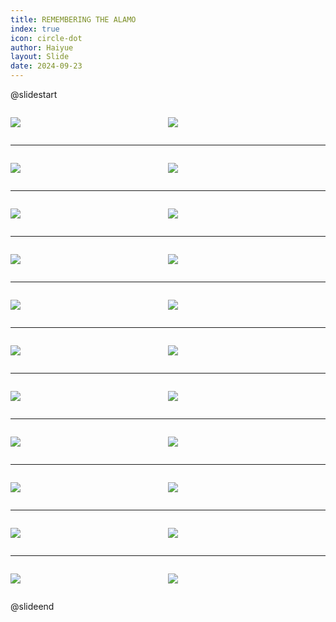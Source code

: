 ```yaml
---
title: REMEMBERING THE ALAMO
index: true
icon: circle-dot
author: Haiyue
layout: Slide
date: 2024-09-23
---
```

 
@slidestart

<div style="display:flex">
<div style="flex:1">

![](https://raw.githubusercontent.com/yclord/reading/refs/heads/master/english/Level-T/REMEMBERING%20THE%20ALAMO/001.webp)
</div>
<div style="flex:1">

![](https://raw.githubusercontent.com/yclord/reading/refs/heads/master/english/Level-T/REMEMBERING%20THE%20ALAMO/002.webp)
</div>
</div>

---

<div style="display:flex">
<div style="flex:1">

![](https://raw.githubusercontent.com/yclord/reading/refs/heads/master/english/Level-T/REMEMBERING%20THE%20ALAMO/003.webp)
</div>
<div style="flex:1">

![](https://raw.githubusercontent.com/yclord/reading/refs/heads/master/english/Level-T/REMEMBERING%20THE%20ALAMO/004.webp)
</div>
</div>

---

<div style="display:flex">
<div style="flex:1">

![](https://raw.githubusercontent.com/yclord/reading/refs/heads/master/english/Level-T/REMEMBERING%20THE%20ALAMO/005.webp)
</div>
<div style="flex:1">

![](https://raw.githubusercontent.com/yclord/reading/refs/heads/master/english/Level-T/REMEMBERING%20THE%20ALAMO/006.webp)
</div>
</div>

---

<div style="display:flex">
<div style="flex:1">

![](https://raw.githubusercontent.com/yclord/reading/refs/heads/master/english/Level-T/REMEMBERING%20THE%20ALAMO/007.webp)
</div>
<div style="flex:1">

![](https://raw.githubusercontent.com/yclord/reading/refs/heads/master/english/Level-T/REMEMBERING%20THE%20ALAMO/008.webp)
</div>
</div>

---

<div style="display:flex">
<div style="flex:1">

![](https://raw.githubusercontent.com/yclord/reading/refs/heads/master/english/Level-T/REMEMBERING%20THE%20ALAMO/009.webp)
</div>
<div style="flex:1">

![](https://raw.githubusercontent.com/yclord/reading/refs/heads/master/english/Level-T/REMEMBERING%20THE%20ALAMO/010.webp)
</div>
</div>

---

<div style="display:flex">
<div style="flex:1">

![](https://raw.githubusercontent.com/yclord/reading/refs/heads/master/english/Level-T/REMEMBERING%20THE%20ALAMO/011.webp)
</div>
<div style="flex:1">

![](https://raw.githubusercontent.com/yclord/reading/refs/heads/master/english/Level-T/REMEMBERING%20THE%20ALAMO/012.webp)
</div>
</div>

---

<div style="display:flex">
<div style="flex:1">

![](https://raw.githubusercontent.com/yclord/reading/refs/heads/master/english/Level-T/REMEMBERING%20THE%20ALAMO/013.webp)
</div>
<div style="flex:1">

![](https://raw.githubusercontent.com/yclord/reading/refs/heads/master/english/Level-T/REMEMBERING%20THE%20ALAMO/014.webp)
</div>
</div>

---

<div style="display:flex">
<div style="flex:1">

![](https://raw.githubusercontent.com/yclord/reading/refs/heads/master/english/Level-T/REMEMBERING%20THE%20ALAMO/015.webp)
</div>
<div style="flex:1">

![](https://raw.githubusercontent.com/yclord/reading/refs/heads/master/english/Level-T/REMEMBERING%20THE%20ALAMO/016.webp)
</div>
</div>

---

<div style="display:flex">
<div style="flex:1">

![](https://raw.githubusercontent.com/yclord/reading/refs/heads/master/english/Level-T/REMEMBERING%20THE%20ALAMO/017.webp)
</div>
<div style="flex:1">

![](https://raw.githubusercontent.com/yclord/reading/refs/heads/master/english/Level-T/REMEMBERING%20THE%20ALAMO/018.webp)
</div>
</div>

---

<div style="display:flex">
<div style="flex:1">

![](https://raw.githubusercontent.com/yclord/reading/refs/heads/master/english/Level-T/REMEMBERING%20THE%20ALAMO/019.webp)
</div>
<div style="flex:1">

![](https://raw.githubusercontent.com/yclord/reading/refs/heads/master/english/Level-T/REMEMBERING%20THE%20ALAMO/020.webp)
</div>
</div>

---

<div style="display:flex">
<div style="flex:1">

![](https://raw.githubusercontent.com/yclord/reading/refs/heads/master/english/Level-T/REMEMBERING%20THE%20ALAMO/021.webp)
</div>
<div style="flex:1">

![](https://raw.githubusercontent.com/yclord/reading/refs/heads/master/english/Level-T/REMEMBERING%20THE%20ALAMO/022.webp)
</div>
</div>

@slideend